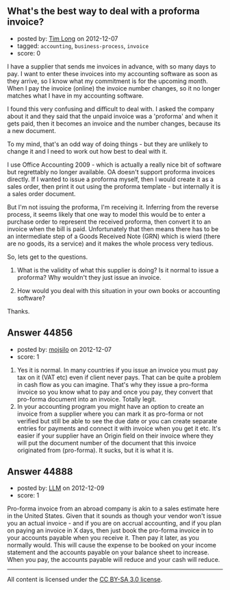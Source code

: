 ## What's the best way to deal with a proforma invoice?

- posted by: [Tim Long](https://stackexchange.com/users/-1/11009-tim-long) on 2012-12-07
- tagged: `accounting`, `business-process`, `invoice`
- score: 0

I have a supplier that sends me invoices in advance, with so many days to pay. I want to enter these invoices into my accounting software as soon as they arrive, so I know what my commitment is for the upcoming month. When I pay the invoice (online) the invoice number changes, so it no longer matches what I have in my accounting software.

I found this very confusing and difficult to deal with. I asked the company about it and they said that the unpaid invoice was a 'proforma' and when it gets paid, then it becomes an invoice and the number changes, because its a new document.

To my mind, that's an odd way of doing things - but they are unlikely to change it and I need to work out how best to deal with it.

I use Office Accounting 2009 - which is actually a really nice bit of software but regrettably no longer available. OA doesn't support proforma invoices directly. If I wanted to issue a proforma myself, then I would create it as a sales order, then print it out using the proforma template - but internally it is a sales order document.

But I'm not issuing the proforma, I'm receiving it. Inferring from the reverse process, it seems likely that one way to model this would be to enter a purchase order to represent the received proforma, then convert it to an invoice when the bill is paid. Unfortunately that then means there has to be an intermediate step of a Goods Received Note (GRN) which is wierd (there are no goods, its a service) and it makes the whole process very tedious.

So, lets get to the questions.

 1. What is the validity of what this supplier is doing? Is it normal to issue a proforma? Why wouldn't they just issue an invoice.

 2. How would you deal with this situation in your own books or accounting software?

Thanks.


## Answer 44856

- posted by: [mojsilo](https://stackexchange.com/users/-1/1826-mojsilo) on 2012-12-07
- score: 1

 1. Yes it is normal. In many countries if you issue an invoice you must pay tax on it (VAT etc) even if client never pays. That can be quite a problem in cash flow as you can imagine. That's why they issue a pro-forma invoice so you know what to pay and once you pay, they convert that pro-forma document into an invoice. Totally legit.
 2. In your accounting program you might have an option to create an invoice from a supplier where you can mark it as pro-forma or not verified but still be able to see the due date or you can create separate entries for payments and connect it with invoice when you get it etc. It's easier if your supplier have an Origin field on their invoice where they will put the document number of the document that this invoice originated from (pro-forma). It sucks, but it is what it is.


## Answer 44888

- posted by: [LLM](https://stackexchange.com/users/-1/21992-llm) on 2012-12-09
- score: 1

Pro-forma invoice from an abroad company is akin to a sales estimate here in the United States.  Given that it sounds as though your vendor won't issue you an actual invoice - and if you are on accrual accounting, and if you plan on paying an invoice in X days, then just book the pro-forma invoice in to your accounts payable when you receive it.  Then pay it later, as you normally would.  This will cause the expense to be booked on your income statement and the accounts payable on your balance sheet to increase.  When you pay, the accounts payable will reduce and your cash will reduce.  



---

All content is licensed under the [CC BY-SA 3.0 license](https://creativecommons.org/licenses/by-sa/3.0/).
